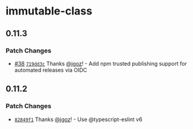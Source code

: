# immutable-class

## 0.11.3

### Patch Changes

- [#38](https://github.com/implydata/immutable-class/pull/38) [`719dd3c`](https://github.com/implydata/immutable-class/commit/719dd3cc9da0fd304f567d1b23536770c71e1eb9) Thanks [@jgoz](https://github.com/jgoz)! - Add npm trusted publishing support for automated releases via OIDC

## 0.11.2

### Patch Changes

- [`82849f1`](https://github.com/implydata/immutable-class/commit/82849f170d5b40395099ffc690382220132d5a89) Thanks [@jgoz](https://github.com/jgoz)! - Use @typescript-eslint v6
